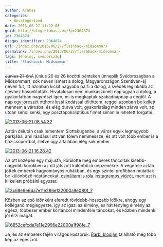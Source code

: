 ```yaml
---
author: KTamas
categories:
  - Uncategorized
date: 2013-06-27 11:12:08
guid: http://blog.ktamas.com/?p=2364874
id: 2364874
disqus_identifier: 2364874
url: /index.php/2013/06/27/flashback-midsommar/
permalink: /index.php/2013/06/27/flashback-midsommar/
tags: [énblog, svédország]
title: 'Flashback: Midsommar'
---
```


<del datetime="2013-06-27T09:18:18+00:00">Június 21-én</del>A június 20 és 26 közötti pénteken ünneplik Svédországban a Midsommart, sok néven ismert a dolog, Magyarországon Szentiván-éj néven fut, itt azonban kicsit nagyobb parti a dolog, a svédek leginkább az újévhez hasonlították. Hivatalosan nem munkaszüneti nap ugyan a dolog, a gyakorlatban nagyrészt igen, mi is megkaptuk szabadnapnap a cégtől. A nap egy jórészét otthoni lustálkodással töltöttem, reggel azonban be kellett mennem a városba, és elég durva volt, gyakorlatilag minden zárva volt, az utcán sehol senki, egy posztapokaliptikus filmet simán le lehetett forgatni.

[<img src="/wp-content/uploads/2013/06/2013-06-21-08.54.32-1024x233.jpg" alt="2013-06-21 08.54.32" width="625" height="142" class="aligncenter size-large wp-image-2364875" srcset="/wp-content/uploads/2013/06/2013-06-21-08.54.32-1024x233.jpg 1024w, /wp-content/uploads/2013/06/2013-06-21-08.54.32-300x68.jpg 300w, /wp-content/uploads/2013/06/2013-06-21-08.54.32-624x142.jpg 624w" sizes="(max-width: 625px) 100vw, 625px" />](/wp-content/uploads/2013/06/2013-06-21-08.54.32.jpg)

Aztán délután csak lementem Slottskugenbe, a város egyik legnagyobb parkjába, ami ráadásul ott van tőlem nemmessze, és ott volt több ember is a házicsoportból, illetve úgy általában elég sok ember.

[<img src="/wp-content/uploads/2013/06/2013-06-21-16.28.42-1024x221.jpg" alt="2013-06-21 16.28.42" width="625" height="134" class="aligncenter size-large wp-image-2364876" srcset="/wp-content/uploads/2013/06/2013-06-21-16.28.42-1024x221.jpg 1024w, /wp-content/uploads/2013/06/2013-06-21-16.28.42-300x64.jpg 300w, /wp-content/uploads/2013/06/2013-06-21-16.28.42-624x134.jpg 624w" sizes="(max-width: 625px) 100vw, 625px" />](/wp-content/uploads/2013/06/2013-06-21-16.28.42.jpg)

Az ott középen egy májusfa, körülötte meg emberek táncoltak kisebb-nagyobb körökben az ott játszott különböző népzenékre. A végefele aztán jöttek emberek hagyományos ruhákban, és egy szintel profibban mutattak be különböző néptáncokat, [csináltam is róla instagramos videót](http://instagram.com/p/a00XFJCXG7/), mert azt is ki kellett próbálni egyszer.

[<img src="/wp-content/uploads/2013/06/3c68e6e6da7e11e286e122000a9e080f_7.jpg" alt="3c68e6e6da7e11e286e122000a9e080f_7" width="612" height="612" class="aligncenter size-full wp-image-2364877" srcset="/wp-content/uploads/2013/06/3c68e6e6da7e11e286e122000a9e080f_7.jpg 612w, /wp-content/uploads/2013/06/3c68e6e6da7e11e286e122000a9e080f_7-150x150.jpg 150w, /wp-content/uploads/2013/06/3c68e6e6da7e11e286e122000a9e080f_7-300x300.jpg 300w" sizes="(max-width: 612px) 100vw, 612px" />](/wp-content/uploads/2013/06/3c68e6e6da7e11e286e122000a9e080f_7.jpg)

Közben az eső időnként eleredt rövidebb-hosszabb időkre, ahogy egy kolléganő megjegyezte, így az igazi az élmény, és hát tényleg élmény az egész, többezer ember körtáncol mindenféle táncokat, és közben mindenki jól érzi magát.

[<img src="/wp-content/uploads/2013/06/6852cefcda7e11e2996e22000a1f98fe_7.jpg" alt="6852cefcda7e11e2996e22000a1f98fe_7" width="612" height="612" class="aligncenter size-full wp-image-2364878" srcset="/wp-content/uploads/2013/06/6852cefcda7e11e2996e22000a1f98fe_7.jpg 612w, /wp-content/uploads/2013/06/6852cefcda7e11e2996e22000a1f98fe_7-150x150.jpg 150w, /wp-content/uploads/2013/06/6852cefcda7e11e2996e22000a1f98fe_7-300x300.jpg 300w" sizes="(max-width: 612px) 100vw, 612px" />](/wp-content/uploads/2013/06/6852cefcda7e11e2996e22000a1f98fe_7.jpg)

Ja, és az emberek fején virágos koszorúk. [Barbi blogján](http://barbiesupport.blogspot.se/2012/07/midsommar.html) található még több kép az egészről.
